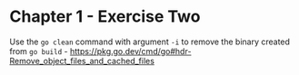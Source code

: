 # Chapter 1 - Exercise Two

Use the `go clean` command with argument `-i` to remove the binary created from `go build` - https://pkg.go.dev/cmd/go#hdr-Remove_object_files_and_cached_files